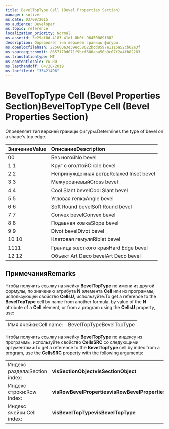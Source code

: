 ```yaml
---
title: BevelTopType Cell (Bevel Properties Section)
manager: soliver
ms.date: 03/09/2015
ms.audience: Developer
ms.topic: reference
localization_priority: Normal
ms.assetid: 3e29af0d-4183-41d1-8b0f-96450089f882
description: Определяет тип верхней границы фигуры.
ms.openlocfilehash: 225600a3e39ec58622bcd8597e1115a52cb62a3f
ms.sourcegitcommit: 8657170d071f9bcf680aba50b9c07f2a4fb82283
ms.translationtype: MT
ms.contentlocale: ru-RU
ms.lasthandoff: 04/28/2019
ms.locfileid: "33421496"
---
```

# <a name="beveltoptype-cell-bevel-properties-section"></a><span data-ttu-id="4afe7-103">BevelTopType Cell (Bevel Properties Section)</span><span class="sxs-lookup"><span data-stu-id="4afe7-103">BevelTopType Cell (Bevel Properties Section)</span></span>

<span data-ttu-id="4afe7-104">Определяет тип верхней границы фигуры.</span><span class="sxs-lookup"><span data-stu-id="4afe7-104">Determines the type of bevel on a shape's top edge.</span></span> 
  
|<span data-ttu-id="4afe7-105">**Значение**</span><span class="sxs-lookup"><span data-stu-id="4afe7-105">**Value**</span></span>|<span data-ttu-id="4afe7-106">**Описание**</span><span class="sxs-lookup"><span data-stu-id="4afe7-106">**Description**</span></span>|
|:-----|:-----|
|<span data-ttu-id="4afe7-107">0</span><span class="sxs-lookup"><span data-stu-id="4afe7-107">0</span></span>  <br/> |<span data-ttu-id="4afe7-108">Без ногой</span><span class="sxs-lookup"><span data-stu-id="4afe7-108">No bevel</span></span>  <br/> |
|<span data-ttu-id="4afe7-109">1 </span><span class="sxs-lookup"><span data-stu-id="4afe7-109">1</span></span>  <br/> |<span data-ttu-id="4afe7-110">Круг с оголтой</span><span class="sxs-lookup"><span data-stu-id="4afe7-110">Circle bevel</span></span>  <br/> |
|<span data-ttu-id="4afe7-111">2 </span><span class="sxs-lookup"><span data-stu-id="4afe7-111">2</span></span>  <br/> |<span data-ttu-id="4afe7-112">Непринужденная ветвь</span><span class="sxs-lookup"><span data-stu-id="4afe7-112">Relaxed Inset bevel</span></span>  <br/> |
|<span data-ttu-id="4afe7-113">3 </span><span class="sxs-lookup"><span data-stu-id="4afe7-113">3</span></span>  <br/> |<span data-ttu-id="4afe7-114">Межуровневый</span><span class="sxs-lookup"><span data-stu-id="4afe7-114">Cross bevel</span></span>  <br/> |
|<span data-ttu-id="4afe7-115">4 </span><span class="sxs-lookup"><span data-stu-id="4afe7-115">4</span></span>  <br/> |<span data-ttu-id="4afe7-116">Cool Slant bevel</span><span class="sxs-lookup"><span data-stu-id="4afe7-116">Cool Slant bevel</span></span>  <br/> |
|<span data-ttu-id="4afe7-117">5 </span><span class="sxs-lookup"><span data-stu-id="4afe7-117">5</span></span>  <br/> |<span data-ttu-id="4afe7-118">Угловая гепка</span><span class="sxs-lookup"><span data-stu-id="4afe7-118">Angle bevel</span></span>  <br/> |
|<span data-ttu-id="4afe7-119">6 </span><span class="sxs-lookup"><span data-stu-id="4afe7-119">6</span></span>  <br/> |<span data-ttu-id="4afe7-120">Soft Round bevel</span><span class="sxs-lookup"><span data-stu-id="4afe7-120">Soft Round bevel</span></span>  <br/> |
|<span data-ttu-id="4afe7-121">7 </span><span class="sxs-lookup"><span data-stu-id="4afe7-121">7</span></span>  <br/> |<span data-ttu-id="4afe7-122">Convex bevel</span><span class="sxs-lookup"><span data-stu-id="4afe7-122">Convex bevel</span></span>  <br/> |
|<span data-ttu-id="4afe7-123">8 </span><span class="sxs-lookup"><span data-stu-id="4afe7-123">8</span></span>  <br/> |<span data-ttu-id="4afe7-124">Подавная ковка</span><span class="sxs-lookup"><span data-stu-id="4afe7-124">Slope bevel</span></span>  <br/> |
|<span data-ttu-id="4afe7-125">9 </span><span class="sxs-lookup"><span data-stu-id="4afe7-125">9</span></span>  <br/> |<span data-ttu-id="4afe7-126">Divot bevel</span><span class="sxs-lookup"><span data-stu-id="4afe7-126">Divot bevel</span></span>  <br/> |
|<span data-ttu-id="4afe7-127">10 </span><span class="sxs-lookup"><span data-stu-id="4afe7-127">10</span></span>  <br/> |<span data-ttu-id="4afe7-128">Клетовая гемуля</span><span class="sxs-lookup"><span data-stu-id="4afe7-128">Riblet bevel</span></span>  <br/> |
|<span data-ttu-id="4afe7-129">11</span><span class="sxs-lookup"><span data-stu-id="4afe7-129">11</span></span>  <br/> |<span data-ttu-id="4afe7-130">Граница жесткого края</span><span class="sxs-lookup"><span data-stu-id="4afe7-130">Hard Edge bevel</span></span>  <br/> |
|<span data-ttu-id="4afe7-131">12 </span><span class="sxs-lookup"><span data-stu-id="4afe7-131">12</span></span>  <br/> |<span data-ttu-id="4afe7-132">Объект Art Deco bevel</span><span class="sxs-lookup"><span data-stu-id="4afe7-132">Art Deco bevel</span></span>  <br/> |
   
## <a name="remarks"></a><span data-ttu-id="4afe7-133">Примечания</span><span class="sxs-lookup"><span data-stu-id="4afe7-133">Remarks</span></span>

<span data-ttu-id="4afe7-134">Чтобы получить ссылку на ячейку **BevelTopType** по имени из другой формулы, по значению атрибута **N** элемента **Cell** или из программы, использующей свойство **CellsU,** используйте:</span><span class="sxs-lookup"><span data-stu-id="4afe7-134">To get a reference to the **BevelTopType** cell by name from another formula, by value of the **N** attribute of a **Cell** element, or from a program using the **CellsU** property, use:</span></span> 
  
|||
|:-----|:-----|
|<span data-ttu-id="4afe7-135">Имя ячейки:</span><span class="sxs-lookup"><span data-stu-id="4afe7-135">Cell name:</span></span>  <br/> |<span data-ttu-id="4afe7-136">BevelTopType</span><span class="sxs-lookup"><span data-stu-id="4afe7-136">BevelTopType</span></span>  <br/> |
   
<span data-ttu-id="4afe7-137">Чтобы получить ссылку на ячейку **BevelTopType** по индексу из программы, используйте свойство **CellsSRC** со следующими аргументами:</span><span class="sxs-lookup"><span data-stu-id="4afe7-137">To get a reference to the **BevelTopType** cell by index from a program, use the **CellsSRC** property with the following arguments:</span></span> 
  
|||
|:-----|:-----|
|<span data-ttu-id="4afe7-138">Индекс раздела:</span><span class="sxs-lookup"><span data-stu-id="4afe7-138">Section index:</span></span>  <br/> |<span data-ttu-id="4afe7-139">**visSectionObject**</span><span class="sxs-lookup"><span data-stu-id="4afe7-139">**visSectionObject**</span></span> <br/> |
|<span data-ttu-id="4afe7-140">Индекс строки:</span><span class="sxs-lookup"><span data-stu-id="4afe7-140">Row index:</span></span>  <br/> |<span data-ttu-id="4afe7-141">**visRowBevelProperties**</span><span class="sxs-lookup"><span data-stu-id="4afe7-141">**visRowBevelProperties**</span></span> <br/> |
|<span data-ttu-id="4afe7-142">Индекс ячейки:</span><span class="sxs-lookup"><span data-stu-id="4afe7-142">Cell index:</span></span>  <br/> |<span data-ttu-id="4afe7-143">**visBevelTopType**</span><span class="sxs-lookup"><span data-stu-id="4afe7-143">**visBevelTopType**</span></span> <br/> |
   

